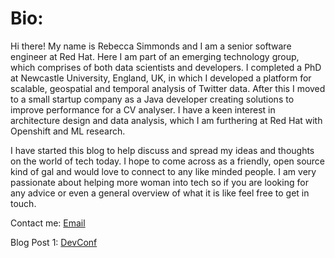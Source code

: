 # Bio:

Hi there! My name is Rebecca Simmonds and I am  a senior software engineer at Red Hat.
Here I am part of an emerging technology group, which comprises of both data scientists and developers.
I completed a PhD at Newcastle University, England, UK, in which I developed a platform for scalable, geospatial and temporal analysis of Twitter data.
After this I moved to a small startup company as a Java developer creating solutions to improve performance for a CV analyser.
I have a keen interest in architecture design and data analysis, which I am furthering at Red Hat with Openshift and ML research.

I have started this blog to help discuss and spread my ideas and thoughts on the world of tech today.
I hope to come across as a friendly, open source kind of gal and would love to connect to any like minded people. I am very passionate about helping more woman into tech
so if you are looking for any advice or even a general overview of what it is like feel free to get in touch.

Contact me: [Email](rmsimmonds1919@gmail.com)

Blog Post 1: [DevConf](devConf.md)
